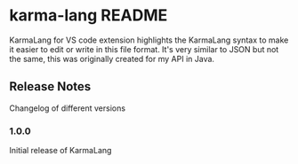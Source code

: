 # karma-lang README

KarmaLang for VS code extension highlights the KarmaLang syntax to make it easier to edit or write in this file format. It's very similar to JSON but not the same, this was originally created for my API in Java.

## Release Notes

Changelog of different versions

### 1.0.0

Initial release of KarmaLang
